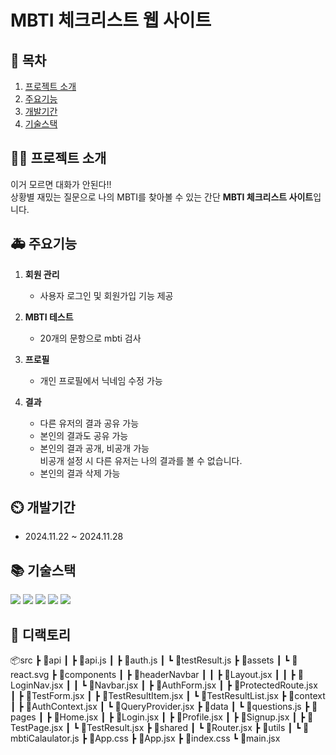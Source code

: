 # **MBTI 체크리스트 웹 사이트**

## 📖 목차

1. [프로젝트 소개](#프로젝트-소개)
2. [주요기능](#주요기능)
3. [개발기간](#개발기간)
4. [기술스택](#기술스택)


## 👨‍🏫 프로젝트 소개

이거 모르면 대화가 안된다!! </br> 
상황별 재밌는 질문으로 나의 MBTI를 찾아볼 수 있는 간단 <strong>MBTI 체크리스트 사이트</strong>입니다. 



## 🚑 주요기능

1. **회원 관리**

   - 사용자 로그인 및 회원가입 기능 제공


2. **MBTI 테스트**

   - 20개의 문항으로 mbti 검사
   
  

3. **프로필**
   - 개인 프로필에서 닉네임 수정 가능

4. **결과**
   - 다른 유저의 결과 공유 가능
   - 본인의 결과도 공유 가능
   - 본인의 결과 공개, 비공개 가능
</br> 비공개 설정 시 다른 유저는 나의 결과를 볼 수 없습니다.
   - 본인의 결과 삭제 가능


## ⏲️ 개발기간

- 2024.11.22 ~ 2024.11.28

## 📚️ 기술스택

<div>
  <img src="https://img.shields.io/badge/React-61DAFB?style=flat&logo=React&logoColor=white" />
	<img src="https://img.shields.io/badge/vercel-000000?style=flat&logo=vercel&logoColor=white" />
	<img src="https://img.shields.io/badge/GitHub-181717?style=flat&logo=GitHub&logoColor=white" />
	<img src="https://img.shields.io/badge/glitch-3333FF?style=flat&logo=glitch&logoColor=white" />
	<img src="https://img.shields.io/badge/tailwindcss-06B6D4?style=flat&logo=tailwindcss&logoColor=white" />
</div>


## 🧭 디랙토리

📦src
 ┣ 📂api
 ┃ ┣ 📜api.js
 ┃ ┣ 📜auth.js
 ┃ ┗ 📜testResult.js
 ┣ 📂assets
 ┃ ┗ 📜react.svg
 ┣ 📂components
 ┃ ┣ 📂headerNavbar
 ┃ ┃ ┣ 📜Layout.jsx
 ┃ ┃ ┣ 📜LoginNav.jsx
 ┃ ┃ ┗ 📜Navbar.jsx
 ┃ ┣ 📜AuthForm.jsx
 ┃ ┣ 📜ProtectedRoute.jsx
 ┃ ┣ 📜TestForm.jsx
 ┃ ┣ 📜TestResultItem.jsx
 ┃ ┗ 📜TestResultList.jsx
 ┣ 📂context
 ┃ ┣ 📜AuthContext.jsx
 ┃ ┗ 📜QueryProvider.jsx
 ┣ 📂data
 ┃ ┗ 📜questions.js
 ┣ 📂pages
 ┃ ┣ 📜Home.jsx
 ┃ ┣ 📜Login.jsx
 ┃ ┣ 📜Profile.jsx
 ┃ ┣ 📜Signup.jsx
 ┃ ┣ 📜TestPage.jsx
 ┃ ┗ 📜TestResult.jsx
 ┣ 📂shared
 ┃ ┗ 📜Router.jsx
 ┣ 📂utils
 ┃ ┗ 📜mbtiCalaulator.js
 ┣ 📜App.css
 ┣ 📜App.jsx
 ┣ 📜index.css
 ┗ 📜main.jsx

